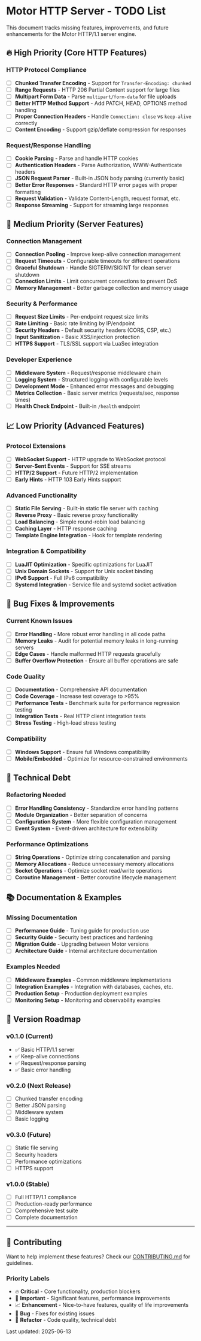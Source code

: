 # Motor HTTP Server - TODO List

This document tracks missing features, improvements, and future enhancements for the Motor HTTP/1.1 server engine.

## 🔥 High Priority (Core HTTP Features)

### HTTP Protocol Compliance
- [ ] **Chunked Transfer Encoding** - Support for `Transfer-Encoding: chunked`
- [ ] **Range Requests** - HTTP 206 Partial Content support for large files
- [ ] **Multipart Form Data** - Parse `multipart/form-data` for file uploads
- [ ] **Better HTTP Method Support** - Add PATCH, HEAD, OPTIONS method handling
- [ ] **Proper Connection Headers** - Handle `Connection: close` vs `keep-alive` correctly
- [ ] **Content Encoding** - Support gzip/deflate compression for responses

### Request/Response Handling
- [ ] **Cookie Parsing** - Parse and handle HTTP cookies
- [ ] **Authentication Headers** - Parse Authorization, WWW-Authenticate headers
- [ ] **JSON Request Parser** - Built-in JSON body parsing (currently basic)
- [ ] **Better Error Responses** - Standard HTTP error pages with proper formatting
- [ ] **Request Validation** - Validate Content-Length, request format, etc.
- [ ] **Response Streaming** - Support for streaming large responses

## 🚀 Medium Priority (Server Features)

### Connection Management
- [ ] **Connection Pooling** - Improve keep-alive connection management
- [ ] **Request Timeouts** - Configurable timeouts for different operations
- [ ] **Graceful Shutdown** - Handle SIGTERM/SIGINT for clean server shutdown
- [ ] **Connection Limits** - Limit concurrent connections to prevent DoS
- [ ] **Memory Management** - Better garbage collection and memory usage

### Security & Performance
- [ ] **Request Size Limits** - Per-endpoint request size limits
- [ ] **Rate Limiting** - Basic rate limiting by IP/endpoint
- [ ] **Security Headers** - Default security headers (CORS, CSP, etc.)
- [ ] **Input Sanitization** - Basic XSS/injection protection
- [ ] **HTTPS Support** - TLS/SSL support via LuaSec integration

### Developer Experience
- [ ] **Middleware System** - Request/response middleware chain
- [ ] **Logging System** - Structured logging with configurable levels
- [ ] **Development Mode** - Enhanced error messages and debugging
- [ ] **Metrics Collection** - Basic server metrics (requests/sec, response times)
- [ ] **Health Check Endpoint** - Built-in `/health` endpoint

## 📈 Low Priority (Advanced Features)

### Protocol Extensions
- [ ] **WebSocket Support** - HTTP upgrade to WebSocket protocol
- [ ] **Server-Sent Events** - Support for SSE streams
- [ ] **HTTP/2 Support** - Future HTTP/2 implementation
- [ ] **Early Hints** - HTTP 103 Early Hints support

### Advanced Functionality
- [ ] **Static File Serving** - Built-in static file server with caching
- [ ] **Reverse Proxy** - Basic reverse proxy functionality
- [ ] **Load Balancing** - Simple round-robin load balancing
- [ ] **Caching Layer** - HTTP response caching
- [ ] **Template Engine Integration** - Hook for template rendering

### Integration & Compatibility
- [ ] **LuaJIT Optimization** - Specific optimizations for LuaJIT
- [ ] **Unix Domain Sockets** - Support for Unix socket binding
- [ ] **IPv6 Support** - Full IPv6 compatibility
- [ ] **Systemd Integration** - Service file and systemd socket activation

## 🐛 Bug Fixes & Improvements

### Current Known Issues
- [ ] **Error Handling** - More robust error handling in all code paths
- [ ] **Memory Leaks** - Audit for potential memory leaks in long-running servers
- [ ] **Edge Cases** - Handle malformed HTTP requests gracefully
- [ ] **Buffer Overflow Protection** - Ensure all buffer operations are safe

### Code Quality
- [ ] **Documentation** - Comprehensive API documentation
- [ ] **Code Coverage** - Increase test coverage to >95%
- [ ] **Performance Tests** - Benchmark suite for performance regression testing
- [ ] **Integration Tests** - Real HTTP client integration tests
- [ ] **Stress Testing** - High-load stress testing

### Compatibility
- [ ] **Windows Support** - Ensure full Windows compatibility
- [ ] **Mobile/Embedded** - Optimize for resource-constrained environments

## 🔧 Technical Debt

### Refactoring Needed
- [ ] **Error Handling Consistency** - Standardize error handling patterns
- [ ] **Module Organization** - Better separation of concerns
- [ ] **Configuration System** - More flexible configuration management
- [ ] **Event System** - Event-driven architecture for extensibility

### Performance Optimizations
- [ ] **String Operations** - Optimize string concatenation and parsing
- [ ] **Memory Allocations** - Reduce unnecessary memory allocations
- [ ] **Socket Operations** - Optimize socket read/write operations
- [ ] **Coroutine Management** - Better coroutine lifecycle management

## 📚 Documentation & Examples

### Missing Documentation
- [ ] **Performance Guide** - Tuning guide for production use
- [ ] **Security Guide** - Security best practices and hardening
- [ ] **Migration Guide** - Upgrading between Motor versions
- [ ] **Architecture Guide** - Internal architecture documentation

### Examples Needed
- [ ] **Middleware Examples** - Common middleware implementations
- [ ] **Integration Examples** - Integration with databases, caches, etc.
- [ ] **Production Setup** - Production deployment examples
- [ ] **Monitoring Setup** - Monitoring and observability examples

## 🎯 Version Roadmap

### v0.1.0 (Current)
- ✅ Basic HTTP/1.1 server
- ✅ Keep-alive connections
- ✅ Request/response parsing
- ✅ Basic error handling

### v0.2.0 (Next Release)
- [ ] Chunked transfer encoding
- [ ] Better JSON parsing
- [ ] Middleware system
- [ ] Basic logging

### v0.3.0 (Future)
- [ ] Static file serving
- [ ] Security headers
- [ ] Performance optimizations
- [ ] HTTPS support

### v1.0.0 (Stable)
- [ ] Full HTTP/1.1 compliance
- [ ] Production-ready performance
- [ ] Comprehensive test suite
- [ ] Complete documentation

---

## 🤝 Contributing

Want to help implement these features? Check our [CONTRIBUTING.md](CONTRIBUTING.md) for guidelines.

### Priority Labels
- 🔥 **Critical** - Core functionality, production blockers
- 🚀 **Important** - Significant features, performance improvements  
- 📈 **Enhancement** - Nice-to-have features, quality of life improvements
- 🐛 **Bug** - Fixes for existing issues
- 🔧 **Refactor** - Code quality, technical debt

Last updated: 2025-06-13 